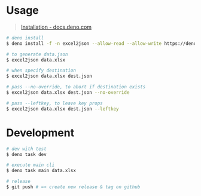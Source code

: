 # Usage
> [Installation - docs.deno.com](https://docs.deno.com/runtime/fundamentals/installation/)

```sh
# deno install
$ deno install -f -n excel2json --allow-read --allow-write https://deno.land/x/excel2json/main.ts

# to generate data.json
$ excel2json data.xlsx

# when specify destination
$ excel2json data.xlsx dest.json

# pass --no-override, to abort if destination exists
$ excel2json data.xlsx dest.json --no-override

# pass --leftkey, to leave key props
$ excel2json data.xlsx dest.json --leftkey
```

# Development

```sh
# dev with test
$ deno task dev

# execute main cli
$ deno task main data.xlsx

# release
$ git push # => create new release & tag on github
```
